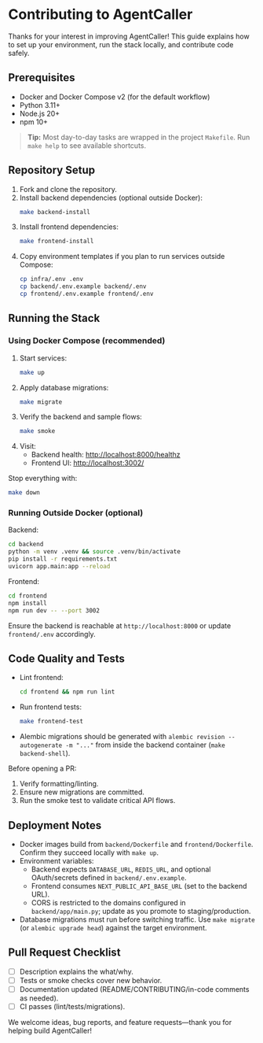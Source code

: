 # Contributing to AgentCaller

Thanks for your interest in improving AgentCaller! This guide explains how to set up your environment, run the stack locally, and contribute code safely.

## Prerequisites

- Docker and Docker Compose v2 (for the default workflow)
- Python 3.11+
- Node.js 20+
- npm 10+

> **Tip:** Most day-to-day tasks are wrapped in the project `Makefile`. Run `make help` to see available shortcuts.

## Repository Setup

1. Fork and clone the repository.
2. Install backend dependencies (optional outside Docker):
   ```bash
   make backend-install
   ```
3. Install frontend dependencies:
   ```bash
   make frontend-install
   ```
4. Copy environment templates if you plan to run services outside Compose:
   ```bash
   cp infra/.env .env
   cp backend/.env.example backend/.env
   cp frontend/.env.example frontend/.env
   ```

## Running the Stack

### Using Docker Compose (recommended)

1. Start services:
   ```bash
   make up
   ```
2. Apply database migrations:
   ```bash
   make migrate
   ```
3. Verify the backend and sample flows:
   ```bash
   make smoke
   ```
4. Visit:
   - Backend health: <http://localhost:8000/healthz>
   - Frontend UI: <http://localhost:3002/>

Stop everything with:
```bash
make down
```

### Running Outside Docker (optional)

Backend:
```bash
cd backend
python -m venv .venv && source .venv/bin/activate
pip install -r requirements.txt
uvicorn app.main:app --reload
```

Frontend:
```bash
cd frontend
npm install
npm run dev -- --port 3002
```

Ensure the backend is reachable at `http://localhost:8000` or update `frontend/.env` accordingly.

## Code Quality and Tests

- Lint frontend:
  ```bash
  cd frontend && npm run lint
  ```
- Run frontend tests:
  ```bash
  make frontend-test
  ```
- Alembic migrations should be generated with `alembic revision --autogenerate -m "..."` from inside the backend container (`make backend-shell`).

Before opening a PR:

1. Verify formatting/linting.
2. Ensure new migrations are committed.
3. Run the smoke test to validate critical API flows.

## Deployment Notes

- Docker images build from `backend/Dockerfile` and `frontend/Dockerfile`. Confirm they succeed locally with `make up`.
- Environment variables:
  - Backend expects `DATABASE_URL`, `REDIS_URL`, and optional OAuth/secrets defined in `backend/.env.example`.
  - Frontend consumes `NEXT_PUBLIC_API_BASE_URL` (set to the backend URL).
  - CORS is restricted to the domains configured in `backend/app/main.py`; update as you promote to staging/production.
- Database migrations must run before switching traffic. Use `make migrate` (or `alembic upgrade head`) against the target environment.

## Pull Request Checklist

- [ ] Description explains the what/why.
- [ ] Tests or smoke checks cover new behavior.
- [ ] Documentation updated (README/CONTRIBUTING/in-code comments as needed).
- [ ] CI passes (lint/tests/migrations).

We welcome ideas, bug reports, and feature requests—thank you for helping build AgentCaller!
